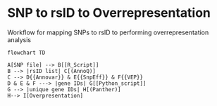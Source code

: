 # SNP to rsID to Overrepresentation 

Workflow for mapping SNPs to rsID to performing overrepresentation analysis 

```mermaid
flowchart TD

A[SNP file] --> B[[R_Script]]
B --> |rsID list| C[(AnnoQ)]
C --> D{{Annovar}} & E{{SnpEff}} & F{{VEP}}
D & E & F ---> |gene IDs| G[[Python_script]] 
G --> |unique gene IDs| H[(Panther)]
H--> I[Overpresentation]

```

